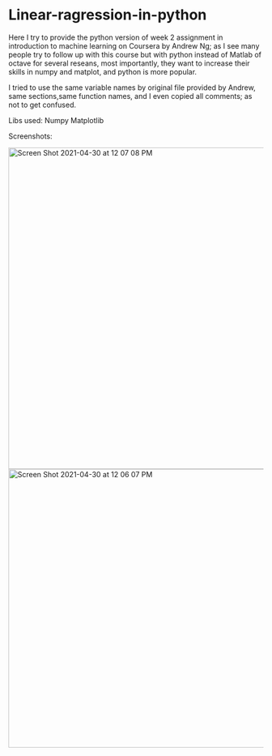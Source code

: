 # Linear-ragression-in-python
Here I try to provide the python version of week 2 assignment in introduction to machine learning on Coursera by Andrew Ng; as I see many people try to follow up with this course but with python instead of Matlab of octave for several reseans, most importantly, they want to increase their skills in numpy and matplot, and python is more popular.

I tried to use the same variable names by original file provided by Andrew, same sections,same function names, and I even copied all comments; as not to get confused.

Libs used:
Numpy 
Matplotlib

Screenshots:

<img width="635" alt="Screen Shot 2021-04-30 at 12 07 08 PM" src="https://user-images.githubusercontent.com/69484554/116680944-97bac180-a9ac-11eb-87c0-268c4d48a85c.png">

<img width="550" alt="Screen Shot 2021-04-30 at 12 06 07 PM" src="https://user-images.githubusercontent.com/69484554/116680911-8ffb1d00-a9ac-11eb-964f-045b5cf9629e.png">




